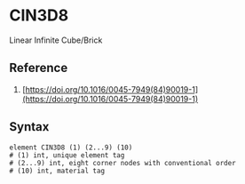 # CIN3D8

Linear Infinite Cube/Brick

## Reference

1. [https://doi.org/10.1016/0045-7949(84)90019-1](https://doi.org/10.1016/0045-7949(84)90019-1)

## Syntax

```text
element CIN3D8 (1) (2...9) (10)
# (1) int, unique element tag
# (2...9) int, eight corner nodes with conventional order
# (10) int, material tag
```
